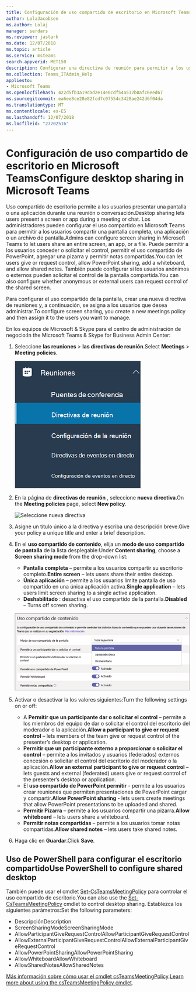```yaml
---
title: Configuración de uso compartido de escritorio en Microsoft Teams
author: LolaJacobsen
ms.author: Lolaj
manager: serdars
ms.reviewer: jastark
ms.date: 12/07/2018
ms.topic: article
ms.service: msteams
search.appverid: MET150
description: Configurar una directiva de reunión para permitir a los usuarios compartir sus escritorios en chats de los equipos o las reuniones
ms.collection: Teams_ITAdmin_Help
appliesto:
- Microsoft Teams
ms.openlocfilehash: 422d5fb3a19dad2e14e0cdf54a532b0afc6eed67
ms.sourcegitcommit: ea6ee8ce28e82fcd7c07554c3428ae242d6f04da
ms.translationtype: MT
ms.contentlocale: es-ES
ms.lasthandoff: 12/07/2018
ms.locfileid: "27202516"
---
```

<a name="configure-desktop-sharing-in-microsoft-teams"></a><span data-ttu-id="23469-103">Configuración de uso compartido de escritorio en Microsoft Teams</span><span class="sxs-lookup"><span data-stu-id="23469-103">Configure desktop sharing in Microsoft Teams</span></span>
============================================

<span data-ttu-id="23469-104">Uso compartido de escritorio permite a los usuarios presentar una pantalla o una aplicación durante una reunión o conversación.</span><span class="sxs-lookup"><span data-stu-id="23469-104">Desktop sharing lets users present a screen or app during a meeting or chat.</span></span> <span data-ttu-id="23469-105">Los administradores pueden configurar el uso compartido en Microsoft Teams para permitir a los usuarios compartir una pantalla completa, una aplicación o un archivo de pantalla.</span><span class="sxs-lookup"><span data-stu-id="23469-105">Admins can configure screen sharing in Microsoft Teams to let users share an entire screen, an app, or a file.</span></span> <span data-ttu-id="23469-106">Puede permitir a los usuarios conceder o solicitar el control, permitir el uso compartido de PowerPoint, agregar una pizarra y permitir notas compartidas.</span><span class="sxs-lookup"><span data-stu-id="23469-106">You can let users give or request control, allow PowerPoint sharing, add a whiteboard, and allow shared notes.</span></span> <span data-ttu-id="23469-107">También puede configurar si los usuarios anónimos o externos pueden solicitar el control de la pantalla compartida.</span><span class="sxs-lookup"><span data-stu-id="23469-107">You can also configure whether anonymous or external users can request control of the shared screen.</span></span>

<span data-ttu-id="23469-108">Para configurar el uso compartido de la pantalla, crear una nueva directiva de reuniones y, a continuación, se asigna a los usuarios que desea administrar.</span><span class="sxs-lookup"><span data-stu-id="23469-108">To configure screen sharing, you create a new meetings policy and then assign it to the users you want to manage.</span></span>

<span data-ttu-id="23469-109">En los equipos de Microsoft & Skype para el centro de administración de negocio:</span><span class="sxs-lookup"><span data-stu-id="23469-109">In the Microsoft Teams & Skype for Business Admin Center:</span></span>

1. <span data-ttu-id="23469-110">Seleccione **las reuniones** > **las directivas de reunión**.</span><span class="sxs-lookup"><span data-stu-id="23469-110">Select **Meetings** > **Meeting policies**.</span></span>

    ![Seleccione las directivas de reunión](media/configure-desktop-sharing-image1.png)

2. <span data-ttu-id="23469-112">En la página de **directivas de reunión** , seleccione **nueva directiva**.</span><span class="sxs-lookup"><span data-stu-id="23469-112">On the **Meeting policies** page, select **New policy**.</span></span>

    ![Seleccione nueva directiva](media/configure-desktop-sharing-image2.png)

3. <span data-ttu-id="23469-114">Asigne un título único a la directiva y escriba una descripción breve.</span><span class="sxs-lookup"><span data-stu-id="23469-114">Give your policy a unique title and enter a brief description.</span></span>

4. <span data-ttu-id="23469-115">En el **uso compartido de contenido**, elija un **modo de uso compartido de pantalla** de la lista desplegable:</span><span class="sxs-lookup"><span data-stu-id="23469-115">Under **Content sharing**, choose a **Screen sharing mode** from the drop-down list:</span></span>

   - <span data-ttu-id="23469-116">**Pantalla completa** – permite a los usuarios compartir su escritorio completo.</span><span class="sxs-lookup"><span data-stu-id="23469-116">**Entire screen** – lets users share their entire desktop.</span></span>
   - <span data-ttu-id="23469-117">**Única aplicación** – permite a los usuarios límite pantalla de uso compartido en una única aplicación activa.</span><span class="sxs-lookup"><span data-stu-id="23469-117">**Single application** – lets users limit screen sharing to a single active application.</span></span>
   - <span data-ttu-id="23469-118">**Deshabilitado** : desactiva el uso compartido de la pantalla.</span><span class="sxs-lookup"><span data-stu-id="23469-118">**Disabled** – Turns off screen sharing.</span></span>

    ![Elija una modo de uso compartido de pantalla](media/configure-desktop-sharing-image3.png)

5. <span data-ttu-id="23469-120">Activar o desactivar la los valores siguientes:</span><span class="sxs-lookup"><span data-stu-id="23469-120">Turn the following settings on or off:</span></span>

    - <span data-ttu-id="23469-121">A **Permitir que un participante dar o solicitar el control** – permite a los miembros del equipo de dar o solicitar el control del escritorio del moderador o la aplicación.</span><span class="sxs-lookup"><span data-stu-id="23469-121">**Allow a participant to give or request control** – lets members of the team give or request control of the presenter’s desktop or application.</span></span>
    - <span data-ttu-id="23469-122">**Permitir que un participante externo a proporcionar o solicitar el control** – permite a los invitados y usuarios (federados) externos concesión o solicitar el control del escritorio del moderador o la aplicación.</span><span class="sxs-lookup"><span data-stu-id="23469-122">**Allow an external participant to give or request control** – lets guests and external (federated) users give or request control of the presenter’s desktop or application.</span></span>
    - <span data-ttu-id="23469-123">El **uso compartido de PowerPoint permitir** - permite a los usuarios crear reuniones que permiten presentaciones de PowerPoint cargar y compartir.</span><span class="sxs-lookup"><span data-stu-id="23469-123">**Allow PowerPoint sharing** - lets users create meetings that allow PowerPoint presentations to be uploaded and shared.</span></span>
    - <span data-ttu-id="23469-124">**Permitir Pizarra** – permite a los usuarios compartir una pizarra.</span><span class="sxs-lookup"><span data-stu-id="23469-124">**Allow whiteboard** – lets users share a whiteboard.</span></span>
    - <span data-ttu-id="23469-125">**Permitir notas compartidas** – permite a los usuarios tomar notas compartidas.</span><span class="sxs-lookup"><span data-stu-id="23469-125">**Allow shared notes** – lets users take shared notes.</span></span>

6. <span data-ttu-id="23469-126">Haga clic en **Guardar**.</span><span class="sxs-lookup"><span data-stu-id="23469-126">Click **Save**.</span></span>

## <a name="use-powershell-to-configure-shared-desktop"></a><span data-ttu-id="23469-127">Uso de PowerShell para configurar el escritorio compartido</span><span class="sxs-lookup"><span data-stu-id="23469-127">Use PowerShell to configure shared desktop</span></span>

<span data-ttu-id="23469-128">También puede usar el cmdlet [Set-CsTeamsMeetingPolicy](https://docs.microsoft.com/en-us/powershell/module/skype/set-csteamsmeetingpolicy?view=skype-ps) para controlar el uso compartido de escritorio.</span><span class="sxs-lookup"><span data-stu-id="23469-128">You can also use the [Set-CsTeamsMeetingPolicy](https://docs.microsoft.com/en-us/powershell/module/skype/set-csteamsmeetingpolicy?view=skype-ps) cmdlet to control desktop sharing.</span></span> <span data-ttu-id="23469-129">Establezca los siguientes parámetros:</span><span class="sxs-lookup"><span data-stu-id="23469-129">Set the following parameters:</span></span>

- <span data-ttu-id="23469-130">Descripción</span><span class="sxs-lookup"><span data-stu-id="23469-130">Description</span></span>
- <span data-ttu-id="23469-131">ScreenSharingMode</span><span class="sxs-lookup"><span data-stu-id="23469-131">ScreenSharingMode</span></span>
- <span data-ttu-id="23469-132">AllowParticipantGiveRequestControl</span><span class="sxs-lookup"><span data-stu-id="23469-132">AllowParticipantGiveRequestControl</span></span>
- <span data-ttu-id="23469-133">AllowExternalParticipantGiveRequestControl</span><span class="sxs-lookup"><span data-stu-id="23469-133">AllowExternalParticipantGiveRequestControl</span></span>
- <span data-ttu-id="23469-134">AllowPowerPointSharing</span><span class="sxs-lookup"><span data-stu-id="23469-134">AllowPowerPointSharing</span></span>
- <span data-ttu-id="23469-135">AllowWhiteboard</span><span class="sxs-lookup"><span data-stu-id="23469-135">AllowWhiteboard</span></span>
- <span data-ttu-id="23469-136">AllowSharedNotes</span><span class="sxs-lookup"><span data-stu-id="23469-136">AllowSharedNotes</span></span>

<span data-ttu-id="23469-137">[Más información sobre cómo usar el cmdlet csTeamsMeetingPolicy](https://docs.microsoft.com/en-us/powershell/module/skype/set-csteamsmeetingpolicy?view=skype-ps).</span><span class="sxs-lookup"><span data-stu-id="23469-137">[Learn more about using the csTeamsMeetingPolicy cmdlet](https://docs.microsoft.com/en-us/powershell/module/skype/set-csteamsmeetingpolicy?view=skype-ps).</span></span>

